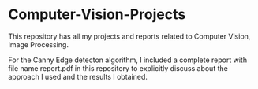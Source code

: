 # Computer-Vision-Projects
This repository has all my projects and reports related to Computer Vision, Image Processing.

For the Canny Edge detecton algorithm, I included a complete report with file name report.pdf in this repository to explicitly discuss about the approach I used and the results I obtained.
